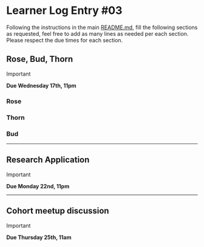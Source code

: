 # Learner Log Entry #03

Following the instructions in the main [README.md](README.md/#entries-instructions), fill the following sections as requested, feel free to add as many lines as needed per each section. Please respect the due times for each section.

## Rose, Bud, Thorn

> [!IMPORTANT]
> **Due Wednesday 17th, 11pm**

### Rose


### Thorn


### Bud


---

## Research Application

> [!IMPORTANT]
> **Due Monday 22nd, 11pm**


---

## Cohort meetup discussion

> [!IMPORTANT]
> **Due Thursday 25th, 11am**